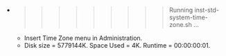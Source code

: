 * >>>>>>>>> Running inst-std-system-time-zone.sh ...
  * Insert Time Zone menu in Administration.
  * Disk size = 5779144K. Space Used = 4K. Runtime = 00:00:00:01.

